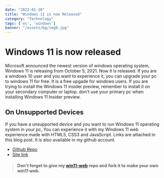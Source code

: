 ```yaml
---
date: "2022-01-10"
title: "Windows 11 is now Released"
category: "Technology"
tags: ['os', 'windows']
banner: "/assets/bg/img0.jpg"
---
```


# Windows 11 is now released

Microsoft announced the newest version of windows operating system, Windows 11 is releasing from October 5, 2021. Now it is released.
If you are a windows 10 user and you want to experience it, you can upgrade your pc to windows 11 for free. It is a free upgade for windows users.
If you are trying to install the Windows 11 insider preview, remember to install it on your secondary computer or laptop. don't use your primary pc when installing Windows 11 Insider preview.

## On Unsupported Devices

If you have a unsupported device and you want to run Windows 11 operating system in your pc, You can experience it with my Windows 11 web experience made with HTML5, CSS3 and JavaScript. Links are attached in this blog post. It is also available in my github account.

- [Github Repo](https://github.com/RedEdge967/win11-web)
- [Site link](https://win11web.vercel.app)

> #### Don't forget to give my [win11-web](https://win11web.vercel.app) repo and fork it to make your own win11 web.
